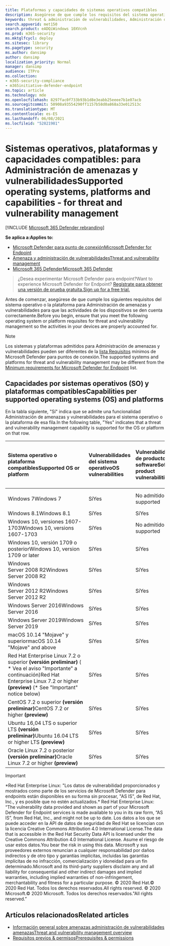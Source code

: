 ```yaml
---
title: Plataformas y capacidades de sistemas operativos compatibles
description: Asegúrese de que cumple los requisitos del sistema operativo o de la plataforma para Administración de amenazas y vulnerabilidades, de modo que las actividades de todos los dispositivos se tienen en cuenta correctamente.
keywords: threat & administración de vulnerabilidades, Administración de amenazas y vulnerabilidades, operating system, platform requirements, prerequisites, Microsoft Defender for Endpoint-tvm supported os, Microsoft Defender for Endpoint-tvm, supported operating systems, supported platforms, linux support, mac support, mac support
search.appverid: met150
search.product: eADQiWindows 10XVcnh
ms.prod: m365-security
ms.mktglfcycl: deploy
ms.sitesec: library
ms.pagetype: security
ms.author: dansimp
author: dansimp
localization_priority: Normal
manager: dansimp
audience: ITPro
ms.collection:
- m365-security-compliance
- m365initiative-defender-endpoint
ms.topic: article
ms.technology: mde
ms.openlocfilehash: 8297fac0f733b93b1d8e3eabb25eeee7b1e07acb
ms.sourcegitcommit: 50908a93554290ff1157b58d0a868a33e012513c
ms.translationtype: MT
ms.contentlocale: es-ES
ms.lasthandoff: 06/08/2021
ms.locfileid: "52821981"
---
```

# <a name="supported-operating-systems-platforms-and-capabilities---for-threat-and-vulnerability-management"></a><span data-ttu-id="2431e-104">Sistemas operativos, plataformas y capacidades compatibles: para Administración de amenazas y vulnerabilidades</span><span class="sxs-lookup"><span data-stu-id="2431e-104">Supported operating systems, platforms and capabilities - for threat and vulnerability management</span></span>

[!INCLUDE [Microsoft 365 Defender rebranding](../../includes/microsoft-defender.md)]

<span data-ttu-id="2431e-105">**Se aplica a:**</span><span class="sxs-lookup"><span data-stu-id="2431e-105">**Applies to:**</span></span>

- [<span data-ttu-id="2431e-106">Microsoft Defender para punto de conexión</span><span class="sxs-lookup"><span data-stu-id="2431e-106">Microsoft Defender for Endpoint</span></span>](https://go.microsoft.com/fwlink/?linkid=2154037)
- [<span data-ttu-id="2431e-107">Amenaza y administración de vulnerabilidades</span><span class="sxs-lookup"><span data-stu-id="2431e-107">Threat and vulnerability management</span></span>](next-gen-threat-and-vuln-mgt.md)
- [<span data-ttu-id="2431e-108">Microsoft 365 Defender</span><span class="sxs-lookup"><span data-stu-id="2431e-108">Microsoft 365 Defender</span></span>](https://go.microsoft.com/fwlink/?linkid=2118804)

><span data-ttu-id="2431e-109">¿Desea experimentar Microsoft Defender para endpoint?</span><span class="sxs-lookup"><span data-stu-id="2431e-109">Want to experience Microsoft Defender for Endpoint?</span></span> [<span data-ttu-id="2431e-110">Regístrate para obtener una versión de prueba gratuita.</span><span class="sxs-lookup"><span data-stu-id="2431e-110">Sign up for a free trial.</span></span>](https://www.microsoft.com/microsoft-365/windows/microsoft-defender-atp?ocid=docs-wdatp-portaloverview-abovefoldlink)

<span data-ttu-id="2431e-111">Antes de comenzar, asegúrese de que cumple los siguientes requisitos del sistema operativo o la plataforma para Administración de amenazas y vulnerabilidades para que las actividades de los dispositivos se den cuenta correctamente.</span><span class="sxs-lookup"><span data-stu-id="2431e-111">Before you begin, ensure that you meet the following operating system or platform requisites for threat and vulnerability management so the activities in your devices are properly accounted for.</span></span>

>[!NOTE]
><span data-ttu-id="2431e-112">Los sistemas y plataformas admitidos para Administración de amenazas y vulnerabilidades pueden ser diferentes de la [lista Requisitos](minimum-requirements.md) mínimos de Microsoft Defender para puntos de conexión.</span><span class="sxs-lookup"><span data-stu-id="2431e-112">The supported systems and platforms for threat and vulnerability management may be different from the [Minimum requirements for Microsoft Defender for Endpoint](minimum-requirements.md) list.</span></span>

## <a name="capabilities-per-supported-operating-systems-os-and-platforms"></a><span data-ttu-id="2431e-113">Capacidades por sistemas operativos (SO) y plataformas compatibles</span><span class="sxs-lookup"><span data-stu-id="2431e-113">Capabilities per supported operating systems (OS) and platforms</span></span>

<span data-ttu-id="2431e-114">En la tabla siguiente, "Sí" indica que se admite una funcionalidad Administración de amenazas y vulnerabilidades para el sistema operativo o la plataforma de esa fila.</span><span class="sxs-lookup"><span data-stu-id="2431e-114">In the following table, "Yes" indicates that a threat and vulnerability management capability is supported for the OS or platform on that row.</span></span>

<span data-ttu-id="2431e-115">Sistema operativo o plataforma compatibles</span><span class="sxs-lookup"><span data-stu-id="2431e-115">Supported OS or platform</span></span> | <span data-ttu-id="2431e-116">Vulnerabilidades del sistema operativo</span><span class="sxs-lookup"><span data-stu-id="2431e-116">OS vulnerabilities</span></span> | <span data-ttu-id="2431e-117">Vulnerabilidades de productos de software</span><span class="sxs-lookup"><span data-stu-id="2431e-117">Software product vulnerabilities</span></span> | <span data-ttu-id="2431e-118">Evaluación de configuración del sistema operativo</span><span class="sxs-lookup"><span data-stu-id="2431e-118">OS configuration assessment</span></span> | <span data-ttu-id="2431e-119">Evaluación de configuración de controles de seguridad</span><span class="sxs-lookup"><span data-stu-id="2431e-119">Security controls configuration assessment</span></span> | <span data-ttu-id="2431e-120">Evaluación de configuración de productos de software</span><span class="sxs-lookup"><span data-stu-id="2431e-120">Software product configuration assessment</span></span>
:---|:---|:---|:---|:---|:---
<span data-ttu-id="2431e-121">Windows 7</span><span class="sxs-lookup"><span data-stu-id="2431e-121">Windows 7</span></span> | <span data-ttu-id="2431e-122">Sí</span><span class="sxs-lookup"><span data-stu-id="2431e-122">Yes</span></span> | <span data-ttu-id="2431e-123">No admitido</span><span class="sxs-lookup"><span data-stu-id="2431e-123">Not supported</span></span> | <span data-ttu-id="2431e-124">No admitido</span><span class="sxs-lookup"><span data-stu-id="2431e-124">Not supported</span></span> | <span data-ttu-id="2431e-125">No admitido</span><span class="sxs-lookup"><span data-stu-id="2431e-125">Not supported</span></span> | <span data-ttu-id="2431e-126">No admitido</span><span class="sxs-lookup"><span data-stu-id="2431e-126">Not supported</span></span>
<span data-ttu-id="2431e-127">Windows 8.1</span><span class="sxs-lookup"><span data-stu-id="2431e-127">Windows 8.1</span></span> | <span data-ttu-id="2431e-128">Sí</span><span class="sxs-lookup"><span data-stu-id="2431e-128">Yes</span></span> | <span data-ttu-id="2431e-129">Sí</span><span class="sxs-lookup"><span data-stu-id="2431e-129">Yes</span></span> | <span data-ttu-id="2431e-130">Sí</span><span class="sxs-lookup"><span data-stu-id="2431e-130">Yes</span></span> | <span data-ttu-id="2431e-131">Sí</span><span class="sxs-lookup"><span data-stu-id="2431e-131">Yes</span></span>| <span data-ttu-id="2431e-132">Sí</span><span class="sxs-lookup"><span data-stu-id="2431e-132">Yes</span></span>
<span data-ttu-id="2431e-133">Windows 10, versiones 1607-1703</span><span class="sxs-lookup"><span data-stu-id="2431e-133">Windows 10, versions 1607-1703</span></span> | <span data-ttu-id="2431e-134">Sí</span><span class="sxs-lookup"><span data-stu-id="2431e-134">Yes</span></span>  | <span data-ttu-id="2431e-135">No admitido</span><span class="sxs-lookup"><span data-stu-id="2431e-135">Not supported</span></span> | <span data-ttu-id="2431e-136">No admitido</span><span class="sxs-lookup"><span data-stu-id="2431e-136">Not supported</span></span> | <span data-ttu-id="2431e-137">No admitido</span><span class="sxs-lookup"><span data-stu-id="2431e-137">Not supported</span></span> | <span data-ttu-id="2431e-138">No admitido</span><span class="sxs-lookup"><span data-stu-id="2431e-138">Not supported</span></span>
<span data-ttu-id="2431e-139">Windows 10, versión 1709 o posterior</span><span class="sxs-lookup"><span data-stu-id="2431e-139">Windows 10, version 1709 or later</span></span> | <span data-ttu-id="2431e-140">Sí</span><span class="sxs-lookup"><span data-stu-id="2431e-140">Yes</span></span> | <span data-ttu-id="2431e-141">Sí</span><span class="sxs-lookup"><span data-stu-id="2431e-141">Yes</span></span> | <span data-ttu-id="2431e-142">Sí</span><span class="sxs-lookup"><span data-stu-id="2431e-142">Yes</span></span> | <span data-ttu-id="2431e-143">Sí</span><span class="sxs-lookup"><span data-stu-id="2431e-143">Yes</span></span> | <span data-ttu-id="2431e-144">Sí</span><span class="sxs-lookup"><span data-stu-id="2431e-144">Yes</span></span>
<span data-ttu-id="2431e-145">Windows Server 2008 R2</span><span class="sxs-lookup"><span data-stu-id="2431e-145">Windows Server 2008 R2</span></span> | <span data-ttu-id="2431e-146">Sí</span><span class="sxs-lookup"><span data-stu-id="2431e-146">Yes</span></span> | <span data-ttu-id="2431e-147">Sí</span><span class="sxs-lookup"><span data-stu-id="2431e-147">Yes</span></span> | <span data-ttu-id="2431e-148">Sí</span><span class="sxs-lookup"><span data-stu-id="2431e-148">Yes</span></span> | <span data-ttu-id="2431e-149">Sí</span><span class="sxs-lookup"><span data-stu-id="2431e-149">Yes</span></span> | <span data-ttu-id="2431e-150">Sí</span><span class="sxs-lookup"><span data-stu-id="2431e-150">Yes</span></span>
<span data-ttu-id="2431e-151">Windows Server 2012 R2</span><span class="sxs-lookup"><span data-stu-id="2431e-151">Windows Server 2012 R2</span></span> | <span data-ttu-id="2431e-152">Sí</span><span class="sxs-lookup"><span data-stu-id="2431e-152">Yes</span></span> | <span data-ttu-id="2431e-153">Sí</span><span class="sxs-lookup"><span data-stu-id="2431e-153">Yes</span></span> | <span data-ttu-id="2431e-154">Sí</span><span class="sxs-lookup"><span data-stu-id="2431e-154">Yes</span></span> | <span data-ttu-id="2431e-155">Sí</span><span class="sxs-lookup"><span data-stu-id="2431e-155">Yes</span></span> | <span data-ttu-id="2431e-156">Sí</span><span class="sxs-lookup"><span data-stu-id="2431e-156">Yes</span></span>
<span data-ttu-id="2431e-157">Windows Server 2016</span><span class="sxs-lookup"><span data-stu-id="2431e-157">Windows Server 2016</span></span> | <span data-ttu-id="2431e-158">Sí</span><span class="sxs-lookup"><span data-stu-id="2431e-158">Yes</span></span> | <span data-ttu-id="2431e-159">Sí</span><span class="sxs-lookup"><span data-stu-id="2431e-159">Yes</span></span> | <span data-ttu-id="2431e-160">Sí</span><span class="sxs-lookup"><span data-stu-id="2431e-160">Yes</span></span> | <span data-ttu-id="2431e-161">Sí</span><span class="sxs-lookup"><span data-stu-id="2431e-161">Yes</span></span> | <span data-ttu-id="2431e-162">Sí</span><span class="sxs-lookup"><span data-stu-id="2431e-162">Yes</span></span>
<span data-ttu-id="2431e-163">Windows Server 2019</span><span class="sxs-lookup"><span data-stu-id="2431e-163">Windows Server 2019</span></span> | <span data-ttu-id="2431e-164">Sí</span><span class="sxs-lookup"><span data-stu-id="2431e-164">Yes</span></span> | <span data-ttu-id="2431e-165">Sí</span><span class="sxs-lookup"><span data-stu-id="2431e-165">Yes</span></span> | <span data-ttu-id="2431e-166">Sí</span><span class="sxs-lookup"><span data-stu-id="2431e-166">Yes</span></span> | <span data-ttu-id="2431e-167">Sí</span><span class="sxs-lookup"><span data-stu-id="2431e-167">Yes</span></span> | <span data-ttu-id="2431e-168">Sí</span><span class="sxs-lookup"><span data-stu-id="2431e-168">Yes</span></span>
<span data-ttu-id="2431e-169">macOS 10.14 "Mojave" y superior</span><span class="sxs-lookup"><span data-stu-id="2431e-169">macOS 10.14 "Mojave" and above</span></span> | <span data-ttu-id="2431e-170">Sí</span><span class="sxs-lookup"><span data-stu-id="2431e-170">Yes</span></span> | <span data-ttu-id="2431e-171">Sí</span><span class="sxs-lookup"><span data-stu-id="2431e-171">Yes</span></span> | <span data-ttu-id="2431e-172">Sí (versión preliminar)</span><span class="sxs-lookup"><span data-stu-id="2431e-172">Yes (preview)</span></span> | <span data-ttu-id="2431e-173">Sí (versión preliminar)</span><span class="sxs-lookup"><span data-stu-id="2431e-173">Yes (preview)</span></span> | <span data-ttu-id="2431e-174">Sí (versión preliminar)</span><span class="sxs-lookup"><span data-stu-id="2431e-174">Yes (preview)</span></span>
<span data-ttu-id="2431e-175">Red Hat Enterprise Linux 7.2 o superior **(versión preliminar)** ( \* Vea el aviso "Importante" a continuación)</span><span class="sxs-lookup"><span data-stu-id="2431e-175">Red Hat Enterprise Linux 7.2 or higher **(preview)** (\* See "Important" notice below)</span></span> | <span data-ttu-id="2431e-176">Sí</span><span class="sxs-lookup"><span data-stu-id="2431e-176">Yes</span></span> | <span data-ttu-id="2431e-177">Sí</span><span class="sxs-lookup"><span data-stu-id="2431e-177">Yes</span></span> | <span data-ttu-id="2431e-178">Sí</span><span class="sxs-lookup"><span data-stu-id="2431e-178">Yes</span></span> | <span data-ttu-id="2431e-179">Sí</span><span class="sxs-lookup"><span data-stu-id="2431e-179">Yes</span></span> | <span data-ttu-id="2431e-180">Sí</span><span class="sxs-lookup"><span data-stu-id="2431e-180">Yes</span></span>
<span data-ttu-id="2431e-181">CentOS 7.2 o superior **(versión preliminar)**</span><span class="sxs-lookup"><span data-stu-id="2431e-181">CentOS 7.2 or higher **(preview)**</span></span> | <span data-ttu-id="2431e-182">Sí</span><span class="sxs-lookup"><span data-stu-id="2431e-182">Yes</span></span> | <span data-ttu-id="2431e-183">Sí</span><span class="sxs-lookup"><span data-stu-id="2431e-183">Yes</span></span> | <span data-ttu-id="2431e-184">Sí</span><span class="sxs-lookup"><span data-stu-id="2431e-184">Yes</span></span> | <span data-ttu-id="2431e-185">Sí</span><span class="sxs-lookup"><span data-stu-id="2431e-185">Yes</span></span> | <span data-ttu-id="2431e-186">Sí</span><span class="sxs-lookup"><span data-stu-id="2431e-186">Yes</span></span>
<span data-ttu-id="2431e-187">Ubuntu 16,04 LTS o superior LTS **(versión preliminar)**</span><span class="sxs-lookup"><span data-stu-id="2431e-187">Ubuntu 16.04 LTS or higher LTS **(preview)**</span></span> | <span data-ttu-id="2431e-188">Sí</span><span class="sxs-lookup"><span data-stu-id="2431e-188">Yes</span></span> | <span data-ttu-id="2431e-189">Sí</span><span class="sxs-lookup"><span data-stu-id="2431e-189">Yes</span></span> | <span data-ttu-id="2431e-190">Sí</span><span class="sxs-lookup"><span data-stu-id="2431e-190">Yes</span></span> | <span data-ttu-id="2431e-191">Sí</span><span class="sxs-lookup"><span data-stu-id="2431e-191">Yes</span></span> | <span data-ttu-id="2431e-192">Sí</span><span class="sxs-lookup"><span data-stu-id="2431e-192">Yes</span></span>
<span data-ttu-id="2431e-193">Oracle Linux 7.2 o posterior **(versión preliminar)**</span><span class="sxs-lookup"><span data-stu-id="2431e-193">Oracle Linux 7.2 or higher **(preview)**</span></span> | <span data-ttu-id="2431e-194">Sí</span><span class="sxs-lookup"><span data-stu-id="2431e-194">Yes</span></span> | <span data-ttu-id="2431e-195">Sí</span><span class="sxs-lookup"><span data-stu-id="2431e-195">Yes</span></span> | <span data-ttu-id="2431e-196">Sí</span><span class="sxs-lookup"><span data-stu-id="2431e-196">Yes</span></span> | <span data-ttu-id="2431e-197">Sí</span><span class="sxs-lookup"><span data-stu-id="2431e-197">Yes</span></span> | <span data-ttu-id="2431e-198">Sí</span><span class="sxs-lookup"><span data-stu-id="2431e-198">Yes</span></span>

>[!IMPORTANT]
> <span data-ttu-id="2431e-199">\*Red Hat Enterprise Linux: "Los datos de vulnerabilidad proporcionados y mostrados como parte de los servicios de Microsoft Defender para endpoints están disponibles en su forma sin procesar, "AS IS", de Red Hat, Inc., y es posible que no estén actualizados.</span><span class="sxs-lookup"><span data-stu-id="2431e-199">\* Red Hat Enterprise Linux: “The vulnerability data provided and shown as part of your Microsoft Defender for Endpoint services is made available to you in its raw form, “AS IS”, from Red Hat, Inc., and might not be up to date.</span></span> <span data-ttu-id="2431e-200">Los datos a los que se puede acceder en la API de datos de seguridad de Red Hat se licencian con la licencia Creative Commons Attribution 4.0 International License.</span><span class="sxs-lookup"><span data-stu-id="2431e-200">The data that is accessible in the Red Hat Security Data API is licensed under the Creative Commons Attribution 4.0 International License.</span></span> <span data-ttu-id="2431e-201">Asume el riesgo de usar estos datos.</span><span class="sxs-lookup"><span data-stu-id="2431e-201">You bear the risk in using this data.</span></span> <span data-ttu-id="2431e-202">Microsoft y sus proveedores externos renuncian a cualquier responsabilidad por daños indirectos y de otro tipo y garantías implícitas, incluidas las garantías implícitas de no infracción, comercialización y idoneidad para un fin determinado.</span><span class="sxs-lookup"><span data-stu-id="2431e-202">Microsoft and its third-party suppliers disclaim any and all liability for consequential and other indirect damages and implied warranties, including implied warranties of non-infringement, merchantability and fitness for a particular purpose.</span></span> <span data-ttu-id="2431e-203">© 2020 Red Hat.</span><span class="sxs-lookup"><span data-stu-id="2431e-203">© 2020 Red Hat.</span></span> <span data-ttu-id="2431e-204">Todos los derechos reservados.</span><span class="sxs-lookup"><span data-stu-id="2431e-204">All rights reserved.</span></span> <span data-ttu-id="2431e-205">© 2020 Microsoft.</span><span class="sxs-lookup"><span data-stu-id="2431e-205">© 2020 Microsoft.</span></span> <span data-ttu-id="2431e-206">Todos los derechos reservados."</span><span class="sxs-lookup"><span data-stu-id="2431e-206">All rights reserved.”</span></span>

## <a name="related-articles"></a><span data-ttu-id="2431e-207">Artículos relacionados</span><span class="sxs-lookup"><span data-stu-id="2431e-207">Related articles</span></span>

- [<span data-ttu-id="2431e-208">Información general sobre amenazas administración de vulnerabilidades amenazas</span><span class="sxs-lookup"><span data-stu-id="2431e-208">Threat and vulnerability management overview</span></span>](next-gen-threat-and-vuln-mgt.md)
- [<span data-ttu-id="2431e-209">Requisitos previos & permisos</span><span class="sxs-lookup"><span data-stu-id="2431e-209">Prerequisites & permissions</span></span>](tvm-prerequisites.md)
